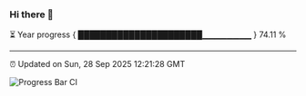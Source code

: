 ### Hi there 👋

⏳ Year progress { ██████████████████████▁▁▁▁▁▁▁▁ } 74.11 %

---

⏰ Updated on Sun, 28 Sep 2025 12:21:28 GMT

![Progress Bar CI](https://github.com/code-lakshay/GitHub-Actions-Demo/workflows/Progress%20Bar%20CI/badge.svg)
